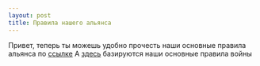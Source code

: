 ```yaml
---
layout: post
title: Правила нашего альянса
---
```


Привет, теперь ты можешь удобно прочесть наши основные правила альянса по [ссылке](/about)
А [здесь](/about-war) базируются наши основные правила войны
